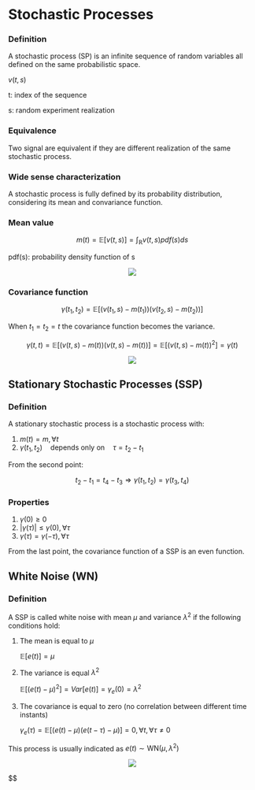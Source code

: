 # Stochastic Processes

### Definition

A stochastic process (SP) is an infinite sequence of random variables all defined on the same probabilistic space.

$v(t,s)$

t: index of the sequence

s: random experiment realization

### Equivalence

Two signal are equivalent if they are different realization of the same stochastic process.

### Wide sense characterization

A stochastic process is fully defined by its probability distribution, considering its mean and convariance function.

### Mean value

$$
m(t) = \mathbb{E}[v(t,s)] = \int_{\mathbb{R}} v(t,s) pdf(s) ds
$$

pdf(s): probability density function of s

<p align="center">
  <img src={require("./assets/mean.png").default}></img>
</p>

### Covariance function

$$
\gamma(t_1, t_2) = \mathbb{E}[ (v(t_1, s) - m(t_1)) (v(t_2, s) - m(t_2))]
$$

When $t_1=t_2=t$ the covariance function becomes the variance.

$$
\gamma(t, t) = \mathbb{E}[ (v(t, s) - m(t)) (v(t, s) - m(t))] = \mathbb{E}[ (v(t, s) - m(t))^2] = \gamma(t)
$$

<p align="center">
  <img src={require("./assets/covariance.png").default}></img>
</p>

## Stationary Stochastic Processes (SSP)

### Definition

A stationary stochastic process is a stochastic process with:

1. $m(t)=m, \forall t$
1. $\gamma(t_1, t_2) \quad \text{depends only on} \quad \tau = t_2-t_1$

From the second point:

$$
t_2-t_1 = t_4-t_3 \Rightarrow \gamma(t_1, t_2) = \gamma(t_3, t_4)
$$

### Properties

1. $\gamma(0) \geq 0$
1. $|\gamma(\tau)| \leq \gamma(0), \forall \tau$
1. $\gamma(\tau) = \gamma(-\tau), \forall \tau$

From the last point, the covariance function of a SSP is an even function.

## White Noise (WN)

### Definition

A SSP is called white noise with mean $\mu$ and variance $\lambda^2$ if the following conditions hold:

1. The mean is equal to $\mu$

   $\mathbb{E}[e(t)] = \mu$

1. The variance is equal $\lambda^2$

   $\mathbb{E}[(e(t)-\mu)^2] = Var[e(t)] = \gamma_e(0)=\lambda^2$

1. The covariance is equal to zero (no correlation between different time instants)

   $\gamma_e(\tau) = \mathbb{E}[ (e(t) - \mu) (e(t - \tau) - \mu)] = 0, \forall t, \forall \tau \neq 0$

This process is usually indicated as $e(t) \sim \text{WN}(\mu, \lambda^2)$

<p align="center">
  <img src={require("./assets/white_noise.png").default}></img>
</p>
$$
